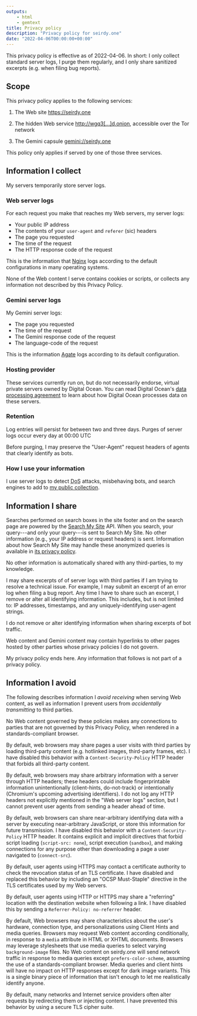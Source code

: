 ```yaml
---
outputs:
    - html
    - gemtext
title: Privacy policy
description: "Privacy policy for seirdy.one"
date: "2022-04-06T00:00:00+00:00"
---
```

This privacy policy is effective as of <time datetime="2022-04-06T00:00:00+00:00">2022-04-06</time>. In short: I only collect standard server logs, I purge them regularly, and I only share sanitized excerpts (e.g. when filing bug reports).

Scope
-----

This privacy policy applies to the following services:

1. The Web site <https://seirdy.one>

2. The hidden Web service [http://wgq3\[...\]d<wbr />.onion](http://wgq3bd2kqoybhstp77i3wrzbfnsyd27wt34psaja4grqiezqircorkyd.onion/ "{title='http://wgq3bd2kqoybhstp77i3wrzbfnsyd27wt34psaja4grqiezqircorkyd.onion'}"), accessible over the Tor network

3. The Gemini capsule <gemini://seirdy.one>

This policy only applies if served by one of those three services.

Information I collect
---------------------

My servers temporarily store server logs.

### Web server logs

For each request you make that reaches my Web servers, my server logs:

- Your public IP address
- The contents of your `user-agent` and `referer` (sic) headers
- The page you requested
- The time of the request
- The HTTP response code of the request

This is the information that [Nginx](https://nginx.org/) logs according to the default configurations in many operating systems.

None of the Web content I serve contains cookies or scripts, or collects any information not described by this Privacy Policy.

### Gemini server logs

My Gemini server logs:

- The page you requested
- The time of the request
- The Gemini response code of the request
- The language-code of the request

This is the information [Agate](gemini://qwertqwefsday.eu/agate.gmi) logs according to its default configuration.

### Hosting provider

These services currently run on, but do not necessarily endorse, virtual private servers owned by Digital Ocean. You can read Digital Ocean's [data processing agreement](https://www.digitalocean.com/legal/data-processing-agreement) to learn about how Digital Ocean processes data on these servers.

### Retention

Log entries will persist for between two and three days. Purges of server logs occur every day at <time datetime="03:35:12">00:00 UTC</time>

Before purging, I may preserve the "User-Agent" request headers of agents that clearly identify as bots.

### How I use your information

I use server logs to detect <abbr title="Denial of Service">DoS</abbr> attacks, misbehaving bots, and search engines to add to [my public collection](../posts/2021/03/10/search-engines-with-own-indexes/).

Information I share
-------------------

Searches performed on search boxes in the site footer and on the search page are powered by the [Search My Site](https://searchmysite.net/) API. When you search, your query---and only your query---is sent to Search My Site. No other information (e.g., your IP address or request headers) is sent. Information about how Search My Site may handle these anonymized queries is available in [its privacy policy](https://searchmysite.net/pages/privacy/).

No other information is automatically shared with any third-parties, to my knowledge.

I may share excerpts of of server logs with third parties if I am trying to resolve a technical issue. For example, I may submit an excerpt of an error log when filing a bug report. Any time I have to share such an excerpt, I remove or alter all identifying information. This includes, but is not limited to: IP addresses, timestamps, and any uniquely-identifying user-agent strings.

I do not remove or alter identifying information when sharing excerpts of bot traffic.

Web content and Gemini content may contain hyperlinks to other pages hosted by other parties whose privacy policies I do not govern.

My privacy policy ends here. Any information that follows is not part of a privacy policy.

Information I avoid
-------------------

The following describes information I _avoid receiving_ when serving Web content, as well as information I prevent users from _accidentally transmitting_ to third parties.

No Web content governed by these policies makes any connections to parties that are not governed by this Privacy Policy, when rendered in a standards-compliant browser.

By default, web browsers may share pages a user visits with third parties by loading third-party content (e.g. hotlinked images, third-party frames, etc). I have disabled this behavior with a `Content-Security-Policy` HTTP header that forbids all third-party content.

By default, web browsers may share arbitrary information with a server through HTTP headers; these headers could include fingerprintable information unintentionally (client-hints, do-not-track) or intentionally (Chromium's upcoming advertising identifiers). I do not log any HTTP headers not explicitly mentioned in the "Web server logs" section, but I cannot prevent user agents from sending a header ahead of time.

By default, web browsers can share near-arbitrary identifying data with a server by executing near-arbitrary JavaScript, or store this information for future transmission. I have disabled this behavior with a `Content-Security-Policy` HTTP header. It contains explicit and implicit directives that forbid script loading (`script-src: none`), script execution (`sandbox`), and making connections for any purpose other than downloading a page a user navigated to (`connect-src`).

By default, user agents using HTTPS may contact a certificate authority to check the revocation status of an TLS certificate. I have disabled and replaced this behavior by including an "OCSP Must-Staple" directive in the TLS certificates used by my Web servers.

By default, user agents using HTTP or HTTPS may share a "referring" location with the destination website when following a link. I have disabled this by sending a `Referrer-Policy: no-referrer` header.

By default, Web browsers may share characteristics about the user's hardware, connection type, and personalizations using Client Hints and media queries. Browsers may request Web content according conditionally, in response to a `media` attribute in HTML or XHTML documents. Browsers may leverage stylesheets that use media queries to select varying `background-image` files. No Web content on seirdy.one will send network traffic in response to media queries except <code>prefers-color-<wbr />scheme</code>, assuming the use of a standards-compliant browser. Media queries and client hints will have no impact on HTTP responses except for dark image variants. This is a single binary piece of information that isn't enough to let me realistically identify anyone.

By default, many networks and Internet service providers often alter requests by redirecting them or injecting content. I have prevented this behavior by using a secure TLS cipher suite.

